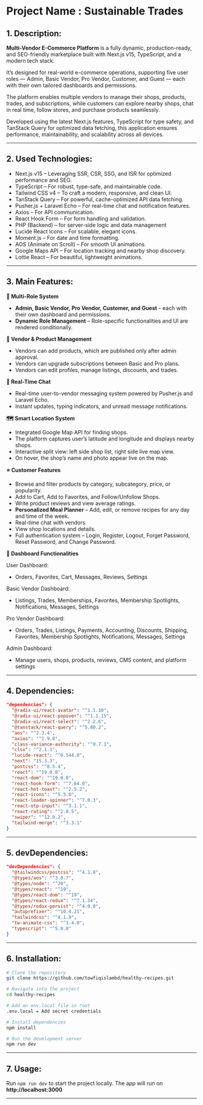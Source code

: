 # Project Name : Sustainable Trades

## 1. Description:

**Multi-Vendor E-Commerce Platform** is a fully dynamic, production-ready, and SEO-friendly marketplace built with Next.js v15, TypeScript, and a modern tech stack.

It’s designed for real-world e-commerce operations, supporting five user roles — Admin, Basic Vendor, Pro Vendor, Customer, and Guest — each with their own tailored dashboards and permissions.

The platform enables multiple vendors to manage their shops, products, trades, and subscriptions, while customers can explore nearby shops, chat in real time, follow stores, and purchase products seamlessly.

Developed using the latest Next.js features, TypeScript for type safety, and TanStack Query for optimized data fetching, this application ensures performance, maintainability, and scalability across all devices.

---

## 2. Used Technologies:

- Next.js v15 – Leveraging SSR, CSR, SSG, and ISR for optimized performance and SEO.
- TypeScript – For robust, type-safe, and maintainable code.
- Tailwind CSS v4 – To craft a modern, responsive, and clean UI.
- TanStack Query – For powerful, cache-optimized API data fetching.
- Pusher.js + Laravel Echo – For real-time chat and notification features.
- Axios – For API communication.
- React Hook Form – For form handling and validation.
- PHP (Backend) – for server-side logic and data management
- Lucide React Icons – For scalable, elegant icons.
- Moment.js – For date and time formatting.
- AOS (Animate on Scroll) – For smooth UI animations.
- Google Maps API – For location tracking and nearby shop discovery.
- Lottie React – For beautiful, lightweight animations.

---

## 3. Main Features:

**🔑 Multi-Role System**

- **Admin, Basic Vendor, Pro Vendor, Customer, and Guest** – each with their own dashboard and permissions.
- **Dynamic Role Management** – Role-specific functionalities and UI are rendered conditionally.

**🛒 Vendor & Product Management**

- Vendors can add products, which are published only after admin approval.
- Vendors can upgrade subscriptions between Basic and Pro plans.
- Vendors can edit profiles, manage listings, discounts, and trades.

**💬 Real-Time Chat**

- Real-time user-to-vendor messaging system powered by Pusher.js and Laravel Echo.
- Instant updates, typing indicators, and unread message notifications.

**🗺️ Smart Location System**

- Integrated Google Map API for finding shops.
- The platform captures user’s latitude and longitude and displays nearby shops.
- Interactive split view: left side shop list, right side live map view.
- On hover, the shop’s name and photo appear live on the map.

**⭐ Customer Features**

- Browse and filter products by category, subcategory, price, or popularity.
- Add to Cart, Add to Favorites, and Follow/Unfollow Shops.
- Write product reviews and view average ratings.
- **Personalized Meal Planner** – Add, edit, or remove recipes for any day and
  time of the week.
- Real-time chat with vendors.
- View shop locations and details.
- Full authentication system – Login, Register, Logout, Forget Password, Reset Password, and Change Password.

**💼 Dashboard Functionalities**

User Dashboard:

- Orders, Favorites, Cart, Messages, Reviews, Settings
  
Basic Vendor Dashboard:

- Listings, Trades, Memberships, Favorites, Membership Spotlights, Notifications, Messages, Settings
  
Pro Vendor Dashboard:

- Orders, Trades, Listings, Payments, Accounting, Discounts, Shipping, Favorites, Membership Spotlights, Notifications, Messages, Settings

Admin Dashboard:

- Manage users, shops, products, reviews, CMS content, and platform settings



---

## 4. Dependencies:

```json
"dependencies": {
  "@radix-ui/react-avatar": "^1.1.10",
  "@radix-ui/react-popover": "^1.1.15",
  "@radix-ui/react-select": "^2.2.6",
  "@tanstack/react-query": "^5.80.2",
  "aos": "^2.3.4",
  "axios": "^1.9.0",
  "class-variance-authority": "^0.7.1",
  "clsx": "^2.1.1",
  "lucide-react": "^0.544.0",
  "next": "15.3.3",
  "postcss": "^8.5.4",
  "react": "^19.0.0",
  "react-dom": "^19.0.0",
  "react-hook-form": "^7.64.0",
  "react-hot-toast": "^2.5.2",
  "react-icons": "^5.5.0",
  "react-loader-spinner": "^7.0.3",
  "react-otp-input": "^3.1.1",
  "react-rating": "^2.0.5",
  "swiper": "^12.0.2",
  "tailwind-merge": "^3.3.1"
}
```

---

## 5. devDependencies:

```json
"devDependencies": {
  "@tailwindcss/postcss": "^4.1.8",
  "@types/aos": "^3.0.7",
  "@types/node": "^20",
  "@types/react": "^19",
  "@types/react-dom": "^19",
  "@types/react-redux": "^7.1.34",
  "@types/redux-persist": "^4.0.0",
  "autoprefixer": "^10.4.21",
  "tailwindcss": "^4.1.8",
  "tw-animate-css": "^1.4.0",
  "typescript": "^5.0.0"
}
```

---

## 6. Installation:

```bash
# Clone the repository
git clone https://github.com/towfiqislambd/healthy-recipes.git

# Navigate into the project
cd healthy-recipes

# Add an env.local file in root
.env.local = Add secret credentials

# Install dependencies
npm install

# Run the development server
npm run dev
```

---

## 7. Usage:

Run `npm run dev` to start the project locally. The app will run on
**http://localhost:3000**

---
